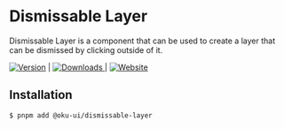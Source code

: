 # Dismissable Layer
Dismissable Layer is a component that can be used to create a layer that can be dismissed by clicking outside of it.

<span><a href="https://www.npmjs.com/package/@oku-ui/dismissable-layer "><img src="https://img.shields.io/npm/v/@oku-ui/dismissable-layer?style=flat&colorA=18181B&colorB=28CF8D" alt="Version"></a> </span> | <span> <a href="https://www.npmjs.com/package/@oku-ui/dismissable-layer"> <img src="https://img.shields.io/npm/dm/@oku-ui/dismissable-layer?style=flat&colorA=18181B&colorB=28CF8D" alt="Downloads"> </a> </span> | <span> <a href="https://oku-ui.com/primitives/components/dismissable-layer"><img src="https://img.shields.io/badge/Open%20Documentation-18181B" alt="Website"></a> </span>

## Installation

```sh
$ pnpm add @oku-ui/dismissable-layer
```